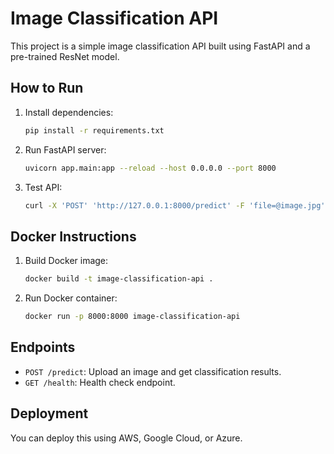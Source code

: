 # Image Classification API

This project is a simple image classification API built using FastAPI and a pre-trained ResNet model.

## How to Run

1. Install dependencies:
   ```sh
   pip install -r requirements.txt
   ```

2. Run FastAPI server:
   ```sh
   uvicorn app.main:app --reload --host 0.0.0.0 --port 8000
   ```

3. Test API:
   ```sh
   curl -X 'POST' 'http://127.0.0.1:8000/predict' -F 'file=@image.jpg'
   ```

## Docker Instructions

1. Build Docker image:
   ```sh
   docker build -t image-classification-api .
   ```

2. Run Docker container:
   ```sh
   docker run -p 8000:8000 image-classification-api
   ```

## Endpoints

- `POST /predict`: Upload an image and get classification results.
- `GET /health`: Health check endpoint.

## Deployment

You can deploy this using AWS, Google Cloud, or Azure.
        